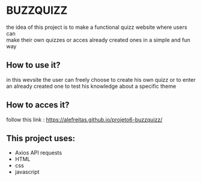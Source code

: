 # BUZZQUIZZ
the idea of this project is to make a functional quizz website where users can\
make their own quizzes or acces already created ones in a simple and fun way
## How to use it?
in this wevsite the user can freely choose to create his own quizz or to enter\
an already created one to test his knowledge about a specific theme
## How to acces it?
follow this link : https://alefreitas.github.io/projeto6-buzzquizz/
## This project uses:
- Axios API requests
- HTML
- css
- javascript
